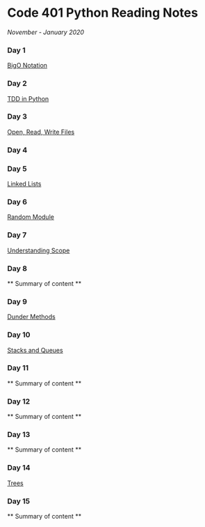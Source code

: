 # Code 401 Python Reading Notes 
*November - January 2020*

### Day 1
[BigO Notation](./Class01.md)

### Day 2
[TDD in Python](./class02.md)

### Day 3
[Open, Read, Write Files](./Class03.md)

### Day 4

### Day 5
[Linked Lists](./Class05.md)

### Day 6
[Random Module](./Class06.md)

### Day 7
[Understanding Scope](./Class07.md)

### Day 8
** Summary of content **

### Day 9
[Dunder Methods](./Class09.md)

### Day 10
[Stacks and Queues](./Class010.md)

### Day 11
** Summary of content **

### Day 12
** Summary of content **

### Day 13
** Summary of content **

### Day 14
[Trees](./Class014.md)

### Day 15
** Summary of content **
